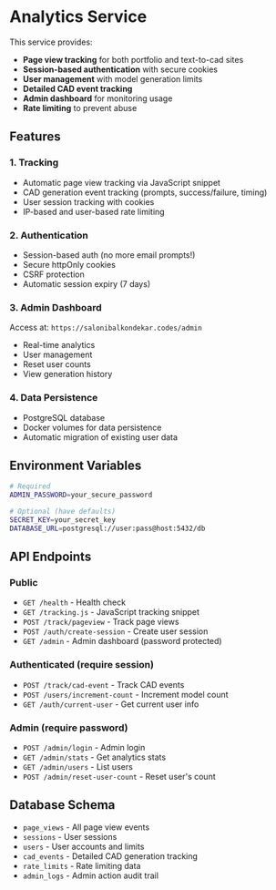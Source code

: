 # Analytics Service

This service provides:
- **Page view tracking** for both portfolio and text-to-cad sites
- **Session-based authentication** with secure cookies
- **User management** with model generation limits
- **Detailed CAD event tracking**
- **Admin dashboard** for monitoring usage
- **Rate limiting** to prevent abuse

## Features

### 1. Tracking
- Automatic page view tracking via JavaScript snippet
- CAD generation event tracking (prompts, success/failure, timing)
- User session tracking with cookies
- IP-based and user-based rate limiting

### 2. Authentication
- Session-based auth (no more email prompts!)
- Secure httpOnly cookies
- CSRF protection
- Automatic session expiry (7 days)

### 3. Admin Dashboard
Access at: `https://salonibalkondekar.codes/admin`
- Real-time analytics
- User management
- Reset user counts
- View generation history

### 4. Data Persistence
- PostgreSQL database
- Docker volumes for data persistence
- Automatic migration of existing user data

## Environment Variables

```bash
# Required
ADMIN_PASSWORD=your_secure_password

# Optional (have defaults)
SECRET_KEY=your_secret_key
DATABASE_URL=postgresql://user:pass@host:5432/db
```

## API Endpoints

### Public
- `GET /health` - Health check
- `GET /tracking.js` - JavaScript tracking snippet
- `POST /track/pageview` - Track page views
- `POST /auth/create-session` - Create user session
- `GET /admin` - Admin dashboard (password protected)

### Authenticated (require session)
- `POST /track/cad-event` - Track CAD events
- `POST /users/increment-count` - Increment model count
- `GET /auth/current-user` - Get current user info

### Admin (require password)
- `POST /admin/login` - Admin login
- `GET /admin/stats` - Get analytics stats
- `GET /admin/users` - List users
- `POST /admin/reset-user-count` - Reset user's count

## Database Schema

- `page_views` - All page view events
- `sessions` - User sessions
- `users` - User accounts and limits
- `cad_events` - Detailed CAD generation tracking
- `rate_limits` - Rate limiting data
- `admin_logs` - Admin action audit trail